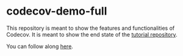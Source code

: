 # codecov-demo-full
This repository is meant to show the features and functionalities of Codecov. It is meant to show the end state of the [tutorial repository](https://github.com/codecov/codecov-demo).

You can follow along [here](https://docs.codecov.com/docs/codecov-tutorial).

